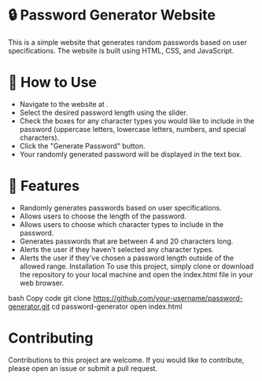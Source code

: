 # 🔒 Password Generator Website
This is a simple website that generates random passwords based on user specifications. The website is built using HTML, CSS, and JavaScript.

# 🚀  How to Use
- Navigate to the website at .
- Select the desired password length using the slider.
- Check the boxes for any character types you would like to include in the password (uppercase letters, lowercase letters, numbers, and special characters).
- Click the "Generate Password" button.
- Your randomly generated password will be displayed in the text box.

# 🎉 Features
- Randomly generates passwords based on user specifications.
- Allows users to choose the length of the password.
- Allows users to choose which character types to include in the password.
- Generates passwords that are between 4 and 20 characters long.
- Alerts the user if they haven't selected any character types.
- Alerts the user if they've chosen a password length outside of the allowed range.
Installation
To use this project, simply clone or download the repository to your local machine and open the index.html file in your web browser.

bash
Copy code
git clone https://github.com/your-username/password-generator.git
cd password-generator
open index.html
# Contributing
Contributions to this project are welcome. If you would like to contribute, please open an issue or submit a pull request.


